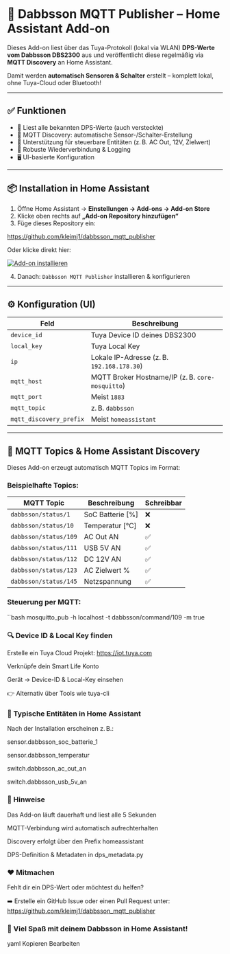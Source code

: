 # 🚀 Dabbsson MQTT Publisher – Home Assistant Add-on

Dieses Add-on liest über das Tuya-Protokoll (lokal via WLAN) **DPS-Werte vom Dabbsson DBS2300** aus und veröffentlicht diese regelmäßig via **MQTT Discovery** an Home Assistant.

Damit werden **automatisch Sensoren & Schalter** erstellt – komplett lokal, ohne Tuya-Cloud oder Bluetooth!

---

## ✅ Funktionen

- 📡 Liest alle bekannten DPS-Werte (auch versteckte)
- 🔄 MQTT Discovery: automatische Sensor-/Schalter-Erstellung
- 🔧 Unterstützung für steuerbare Entitäten (z. B. AC Out, 12V, Zielwert)
- 🧠 Robuste Wiederverbindung & Logging
- 🖥 UI-basierte Konfiguration

---

## 📦 Installation in Home Assistant

1. Öffne Home Assistant → **Einstellungen → Add-ons → Add-on Store**
2. Klicke oben rechts auf **„Add-on Repository hinzufügen“**
3. Füge dieses Repository ein:

https://github.com/kleimj1/dabbsson_mqtt_publisher


Oder klicke direkt hier:

[![Add-on installieren](https://my.home-assistant.io/badges/supervisor_add_addon_repository.svg)](https://my.home-assistant.io/redirect/supervisor_add_addon_repository/?repository_url=https://github.com/kleimj1/dabbsson_mqtt_publisher)

4. Danach: `Dabbsson MQTT Publisher` installieren & konfigurieren

---

## ⚙️ Konfiguration (UI)

| Feld                   | Beschreibung                                  |
|------------------------|----------------------------------------------|
| `device_id`            | Tuya Device ID deines DBS2300                |
| `local_key`            | Tuya Local Key                               |
| `ip`                   | Lokale IP-Adresse (z. B. `192.168.178.30`)    |
| `mqtt_host`            | MQTT Broker Hostname/IP (z. B. `core-mosquitto`) |
| `mqtt_port`            | Meist `1883`                                 |
| `mqtt_topic`           | z. B. `dabbsson`                              |
| `mqtt_discovery_prefix`| Meist `homeassistant`                        |

---

## 📡 MQTT Topics & Home Assistant Discovery

Dieses Add-on erzeugt automatisch MQTT Topics im Format:

### **Beispielhafte Topics:**

| MQTT Topic                  | Beschreibung               | Schreibbar |
|----------------------------|----------------------------|------------|
| `dabbsson/status/1`        | SoC Batterie [%]           | ❌         |
| `dabbsson/status/10`       | Temperatur [°C]            | ❌         |
| `dabbsson/status/109`      | AC Out AN                  | ✅         |
| `dabbsson/status/111`      | USB 5V AN                  | ✅         |
| `dabbsson/status/112`      | DC 12V AN                  | ✅         |
| `dabbsson/status/123`      | AC Zielwert %              | ✅         |
| `dabbsson/status/145`      | Netzspannung               | ✅         |

### Steuerung per MQTT:

``bash mosquitto_pub -h localhost -t dabbsson/command/109 -m true 


### 🔍 Device ID & Local Key finden
Erstelle ein Tuya Cloud Projekt: https://iot.tuya.com

Verknüpfe dein Smart Life Konto

Gerät → Device-ID & Local-Key einsehen

👉 Alternativ über Tools wie tuya-cli

### 👀 Typische Entitäten in Home Assistant
Nach der Installation erscheinen z. B.:

sensor.dabbsson_soc_batterie_1

sensor.dabbsson_temperatur

switch.dabbsson_ac_out_an

switch.dabbsson_usb_5v_an

### 🧠 Hinweise
Das Add-on läuft dauerhaft und liest alle 5 Sekunden

MQTT-Verbindung wird automatisch aufrechterhalten

Discovery erfolgt über den Prefix homeassistant

DPS-Definition & Metadaten in dps_metadata.py

### ❤️ Mitmachen
Fehlt dir ein DPS-Wert oder möchtest du helfen?

➡️ Erstelle ein GitHub Issue oder einen Pull Request unter:
https://github.com/kleimj1/dabbsson_mqtt_publisher

### 🧠 Viel Spaß mit deinem Dabbsson in Home Assistant!
yaml
Kopieren
Bearbeiten
